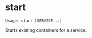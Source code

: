 <!--[metadata]>
+++
title = "start"
description = "Starts existing containers for a service."
keywords = ["fig, composition, compose, docker, orchestration, cli,  start"]
[menu.main]
identifier="start.compose"
parent = "smn_compose_cli"
+++
<![end-metadata]-->

# start

```
Usage: start [SERVICE...]
```

Starts existing containers for a service.
